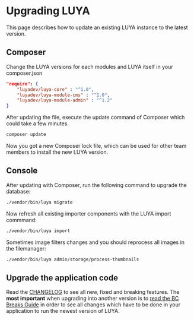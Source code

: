 # Upgrading LUYA

This page describes how to update an existing LUYA instance to the latest version.

## Composer

Change the LUYA versions for each modules and LUYA itself in your composer.json

```json
"require": {
    "luyadev/luya-core" : "^1.0",
    "luyadev/luya-module-cms" : "^1.0",
    "luyadev/luya-module-admin" : "^1.2"
}
```

After updating the file, execute the update command of Composer which could take a few minutes.

```sh
composer update
```

Now you got a new Composer lock file, which can be used for other team members to install the new LUYA version.

## Console

After updating with Composer, run the following command to upgrade the database:

```sh
./vendor/bin/luya migrate
```

Now refresh all existing importer components with the LUYA import commmand:

```sh
./vendor/bin/luya import
```

Sometimes image filters changes and you should reprocess all images in the filemanager:

```sh
./vendor/bin/luya admin/storage/process-thumbnails
```

## Upgrade the application code

Read the [CHANGELOG](https://github.com/luyadev/luya/blob/master/core/CHANGELOG.md) to see all new, fixed and breaking features. The **most important** when upgrading into another version is to [read the BC Breaks Guide](https://github.com/luyadev/luya/blob/master/core/UPGRADE.md) in order to see all changes which have to be done in your application to run the newest version of LUYA.
